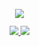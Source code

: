<p align="center">
  <a href="https://github.com/MicroKibaco/MicroKibaco">
    <img src="https://github-readme-stats.wasabeef.vercel.app/api?username=MicroKibaco&show_icons=true&line_height=21&show_icons=true&theme=vue" />
  </a>
</p>

<p align="center">
  <a href="https://github.com/MicroKibaco">
    <img src="https://img.shields.io/badge/微信公众号-brightness.svg"
  </a>  
  <a href="https://juejin.im/user/2752832844861800/posts">
    <img src="https://komarev.com/ghpvc/?username=MicroKibaco&color=brightgreen" />
  </a>  
</p>

 
